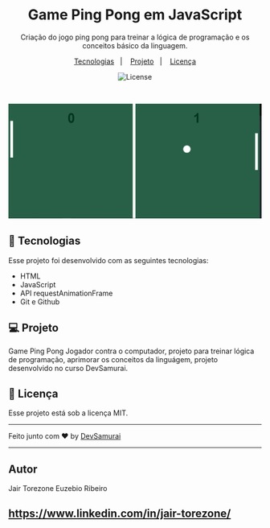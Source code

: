 
<h1 align="center"> Game Ping Pong em JavaScript</h1>

<p align="center">
Criação do jogo ping pong para treinar a lógica de programação e os conceitos básico da linguagem.

</p>

<p align="center">
  <a href="#-tecnologias">Tecnologias</a>&nbsp;&nbsp;&nbsp;|&nbsp;&nbsp;&nbsp;
  <a href="#-projeto">Projeto</a>&nbsp;&nbsp;&nbsp;|&nbsp;&nbsp;&nbsp;
  <a href="#memo-licença">Licença</a>
</p>

<p align="center">
  <img alt="License" src="https://img.shields.io/static/v1?label=license&message=MIT&color=49AA26&labelColor=000000">
</p>

<br>

<p align="center">
  <img src="./img/ping-pong.PNG" alt="Jogo ping pong, campo + placar" />
</p>

## 🚀 Tecnologias

Esse projeto foi desenvolvido com as seguintes tecnologias:

- HTML
- JavaScript
- API requestAnimationFrame 
- Git e Github

## 💻 Projeto

Game Ping Pong Jogador contra o computador, projeto para treinar lógica de programação, aprimorar os conceitos da linguágem, projeto desenvolvido no curso DevSamurai.


## :memo: Licença

Esse projeto está sob a licença MIT.

---

Feito junto com ♥ by [DevSamurai](https://class.devsamurai.com.br/)

---

## Autor
Jair Torezone Euzebio Ribeiro

https://www.linkedin.com/in/jair-torezone/
---

